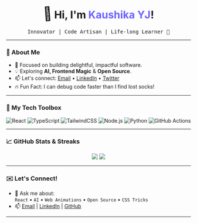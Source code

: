 


<h1 align="center">
  <span style="display:inline-block;transform:rotate(-4deg);font-size:1.3em;">👋</span> Hi, I'm <span style="color:#6C63FF;">Kaushika YJ</span>!
</h1>
<p align="center">
  <samp>Innovator | Code Artisan | Life-long Learner 🚀</samp>
</p>

---

### 🌟 About Me
- 🎯 Focused on building delightful, impactful software.
- 💡 Exploring <b>AI, Frontend Magic</b> & <b>Open Source</b>.
- 📫 Let's connect: <a href="mailto:your.email@example.com">Email</a> • <a href="https://www.linkedin.com/in/yourprofile" target="_blank">LinkedIn</a> • <a href="https://twitter.com/yourhandle" target="_blank">Twitter</a>
- 🔥 Fun Fact: I can debug code faster than I find lost socks!

---

### 🚧 My Tech Toolbox
<p align="center">
  <img alt="React" src="https://img.shields.io/badge/React-20232a?style=for-the-badge&logo=react&logoColor=61dafb"/>
  <img alt="TypeScript" src="https://img.shields.io/badge/TypeScript-007acc?style=for-the-badge&logo=typescript&logoColor=white"/>
  <img alt="TailwindCSS" src="https://img.shields.io/badge/TailwindCSS-38bdf8?style=for-the-badge&logo=tailwindcss&logoColor=white"/>
  <img alt="Node.js" src="https://img.shields.io/badge/Node.js-339933?style=for-the-badge&logo=node.js&logoColor=white"/>
  <img alt="Python" src="https://img.shields.io/badge/Python-3776ab?style=for-the-badge&logo=python&logoColor=white"/>
  <img alt="GitHub Actions" src="https://img.shields.io/badge/GitHub%20Actions-2088FF?style=for-the-badge&logo=github-actions&logoColor=white"/>
</p>

---

### 📈 GitHub Stats & Streaks
<p align="center">
  <img src="https://github-readme-streak-stats.herokuapp.com/?user=kaushikayj&theme=tokyonight&hide_border=true"/>
  <img src="https://github-readme-stats.vercel.app/api?username=kaushikayj&show_icons=true&theme=tokyonight&hide_border=true"/>
</p>



---



### ✉️ Let's Connect!
- 💬 Ask me about:  
  `React` • `AI` • `Web Animations` • `Open Source` • `CSS Tricks`
- 📫 [Email](mailto:your.email@example.com) | [LinkedIn](https://www.linkedin.com/in/yourprofile) | [GitHub](https://github.com/YourUsername)

---

<!--
🎨 Pro Tips:
- Replace placeholder links, banners, and project names.
- Add your favorite highlight emoji!
- Use shields/badges from [shields.io](https://shields.io) for style.
- Personalize the Fun Fact & About Me sections.
- Tweak colors/themes for your vibe.
-->